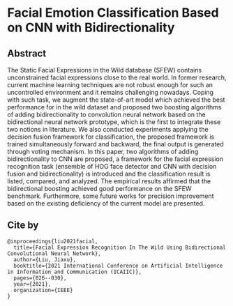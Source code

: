 # Facial Emotion Classification Based on CNN with Bidirectionality

## Abstract
The Static Facial Expressions in the Wild database (SFEW) contains unconstrained facial expressions close to the real world. In former research, current machine learning techniques are not robust enough for such an uncontrolled environment and it remains challenging nowadays. Coping with such task, we augment the state-of-art model which achieved the best performance for in the wild dataset and proposed two boosting algorithms of adding bidirectionality to convolution neural network based on the bidirectional neural network prototype, which is the first to integrate these two notions in literature. We also conducted experiments applying the decision fusion framework for classification, the proposed framework is trained simultaneously forward and backward, the final output is generated through voting mechanism. In this paper, two algorithms of adding bidirectionality to CNN are proposed, a framework for the facial expression recognition task (ensemble of HOG face detector and CNN with decision fusion and bidirectionality) is introduced and the classification result is listed, compared, and analyzed. The empirical results affirmed that the bidirectional boosting achieved good performance on the SFEW benchmark. Furthermore, some future works for precision improvement based on the existing deficiency of the current model are presented.

## Cite by
```
@inproceedings{liu2021facial,
  title={Facial Expression Recognition In The Wild Using Bidirectional Convolutional Neural Network},
  author={Liu, Jiaxu},
  booktitle={2021 International Conference on Artificial Intelligence in Information and Communication (ICAIIC)},
  pages={026--030},
  year={2021},
  organization={IEEE}
}
```
